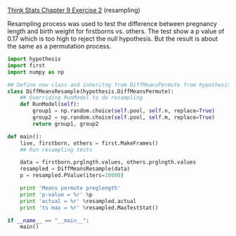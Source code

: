 [Think Stats Chapter 9 Exercise 2](http://greenteapress.com/thinkstats2/html/thinkstats2010.html#toc90) (resampling)

Resampling process was used to test the difference between pregnancy length and birth weight for firstborns vs. others. The test show a p value of 0.17 which is too high to reject the null hypothesis. But the result is about the same as a permutation process.

```python
import hypothesis
import first
import numpy as np

## Define new class and inheritng from DiffMeansPermute from hypothesis file
class DiffMeansResample(hypothesis.DiffMeansPermute):
    ## Overriding RunModel to do resampling
    def RunModel(self):
        group1 = np.random.choice(self.pool, self.n, replace=True)
        group2 = np.random.choice(self.pool, self.m, replace=True)
        return group1, group2

def main():
    live, firstborn, others = first.MakeFrames()
    ## Run resampling tests

    data = firstborn.prglngth.values, others.prglngth.values
    resampled = DiffMeansResample(data)
    p = resampled.PValue(iters=10000)

    print 'Means permute preglength'
    print 'p-value = %r' %p
    print 'actual = %r' %resampled.actual
    print 'ts max = %r' %resampled.MaxTestStat()

if __name__ == "__main__":
    main()
```

